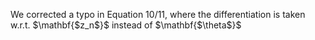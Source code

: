 We corrected a typo in Equation 10/11, where the differentiation is taken w.r.t. $\mathbf{$z_n$}$ instead of $\mathbf{$\theta$}$
